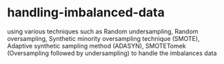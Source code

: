 # handling-imbalanced-data
using various techniques such as Random undersampling, Random oversampling, Synthetic minority oversampling technique (SMOTE), Adaptive synthetic sampling method (ADASYN), SMOTETomek (Oversampling followed by undersampling) to handle the imbalances data
